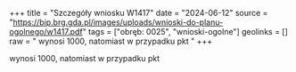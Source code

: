 +++
title = "Szczegóły wniosku W1417"
date = "2024-06-12"
source = "https://bip.brg.gda.pl/images/uploads/wnioski-do-planu-ogolnego/w1417.pdf"
tags = ["obręb: 0025", "wnioski-ogolne"]
geolinks = []
raw = " wynosi 1000, natomiast w przypadku pkt "
+++

 wynosi 1000, natomiast w przypadku pkt 


